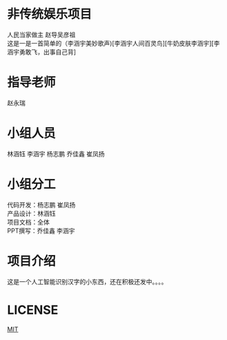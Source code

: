 # 非传统娱乐项目 
人民当家做主 赵导吴彦祖  
这是一是一首简单的（李涵宇美妙歌声)[李涵宇人间百灵鸟][牛奶皮肤李涵宇][李涵宇勇敢飞，出事自己背]

# 指导老师
赵永瑞

# 小组人员
林涵钰  李涵宇  杨志鹏  乔佳鑫  崔凤扬

# 小组分工
  代码开发：杨志鹏 崔凤扬  
  产品设计：林涵钰  
  项目文档：全体  
  PPT撰写：乔佳鑫 李涵宇

# 项目介绍
这是一个人工智能识别汉字的小东西，还在积极还发中。。。。  

# LICENSE
[MIT](https://github.com/Bistu-OSSDT-2022/6-zhaoyr-linhy/blob/program/license)
